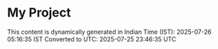 # My Project

This content is dynamically generated in Indian Time (IST): 2025-07-26 05:16:35 IST
Converted to UTC: 2025-07-25 23:46:35 UTC

